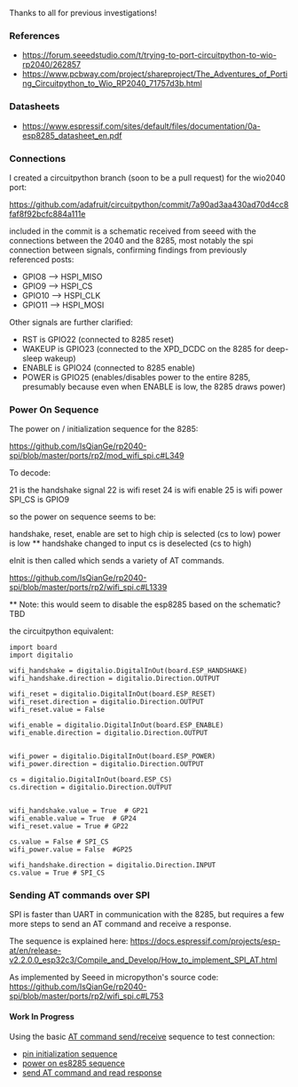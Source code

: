 Thanks to all for previous investigations!


### References

- https://forum.seeedstudio.com/t/trying-to-port-circuitpython-to-wio-rp2040/262857
- https://www.pcbway.com/project/shareproject/The_Adventures_of_Porting_Circuitpython_to_Wio_RP2040_71757d3b.html

### Datasheets

- https://www.espressif.com/sites/default/files/documentation/0a-esp8285_datasheet_en.pdf

### Connections

I created a circuitpython branch (soon to be a pull request) for the wio2040 port:

https://github.com/adafruit/circuitpython/commit/7a90ad3aa430ad70d4cc8faf8f92bcfc884a111e

included in the commit is a schematic received from seeed with the connections between the 2040 and the 8285, most
notably the spi connection between signals, confirming findings from previously referenced posts:


- GPIO8 --> HSPI_MISO
- GPIO9 --> HSPI_CS
- GPIO10 --> HSPI_CLK
- GPIO11 --> HSPI_MOSI

Other signals are further clarified:
- RST is GPIO22 (connected to 8285 reset)
- WAKEUP is GPIO23 (connected to the XPD_DCDC on the 8285 for deep-sleep wakeup)
- ENABLE is GPIO24 (connected to 8285 enable)
- POWER is GPIO25 (enables/disables power to the entire 8285, presumably because even when ENABLE is low, the 8285 draws power)


### Power On Sequence

The power on / initialization sequence for the 8285:

https://github.com/IsQianGe/rp2040-spi/blob/master/ports/rp2/mod_wifi_spi.c#L349

To decode:

21 is the handshake signal
22 is wifi reset
24 is wifi enable
25 is wifi power
SPI_CS is GPIO9

so the power on sequence seems to be:

handshake, reset, enable are set to high
chip is selected (cs to low)
power is low **
handshake changed to input
cs is deselected (cs to high)

eInit is then called which sends a variety of AT commands.

https://github.com/IsQianGe/rp2040-spi/blob/master/ports/rp2/wifi_spi.c#L1339

** Note: this would seem to disable the esp8285 based on the schematic? TBD

the circuitpython equivalent:

```circuitpython
import board
import digitalio

wifi_handshake = digitalio.DigitalInOut(board.ESP_HANDSHAKE)
wifi_handshake.direction = digitalio.Direction.OUTPUT

wifi_reset = digitalio.DigitalInOut(board.ESP_RESET)
wifi_reset.direction = digitalio.Direction.OUTPUT
wifi_reset.value = False

wifi_enable = digitalio.DigitalInOut(board.ESP_ENABLE)
wifi_enable.direction = digitalio.Direction.OUTPUT


wifi_power = digitalio.DigitalInOut(board.ESP_POWER)
wifi_power.direction = digitalio.Direction.OUTPUT

cs = digitalio.DigitalInOut(board.ESP_CS)
cs.direction = digitalio.Direction.OUTPUT


wifi_handshake.value = True  # GP21
wifi_enable.value = True  # GP24
wifi_reset.value = True # GP22

cs.value = False # SPI_CS
wifi_power.value = False  #GP25

wifi_handshake.direction = digitalio.Direction.INPUT
cs.value = True # SPI_CS

```

### Sending AT commands over SPI

SPI is faster than UART in communication with the 8285, but requires a few more steps to send an AT command and receive a response.

The sequence is explained here: https://docs.espressif.com/projects/esp-at/en/release-v2.2.0.0_esp32c3/Compile_and_Develop/How_to_implement_SPI_AT.html

As implemented by Seeed in micropython's source code: https://github.com/IsQianGe/rp2040-spi/blob/master/ports/rp2/wifi_spi.c#L753

#### Work In Progress

Using the basic [AT command send/receive](https://github.com/espressif/esp-at/tree/master/examples/at_spi_master/spi/esp32_c_series) sequence to test connection:

- [pin initialization sequence](sample_code.py#L12)
- [power on es8285 sequence](sample_code.py#L34)
- [send AT command and read response](sample_code.py#L67)

